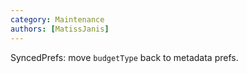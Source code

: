 ```yaml
---
category: Maintenance
authors: [MatissJanis]
---
```


SyncedPrefs: move `budgetType` back to metadata prefs.
